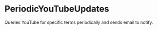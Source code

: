 # PeriodicYouTubeUpdates
Queries YouTube for specific terms periodically and sends email to notify.
